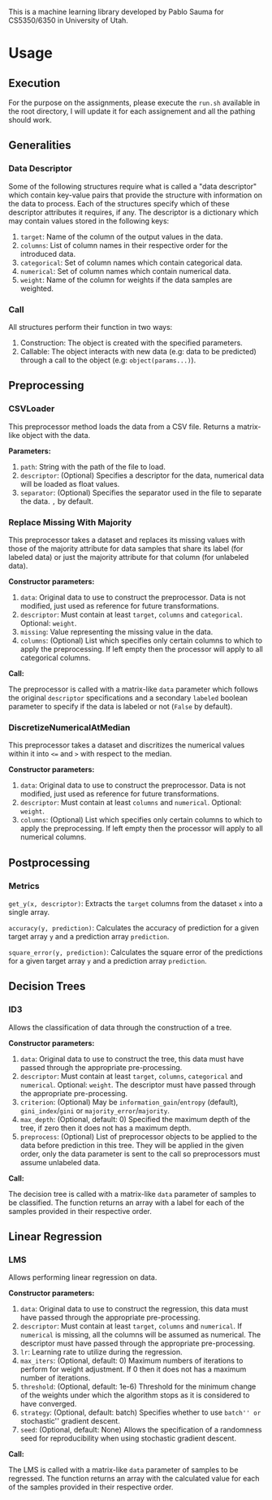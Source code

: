 This is a machine learning library developed by Pablo Sauma for CS5350/6350 in University of Utah.

# Usage

## Execution

For the purpose on the assignments, please execute the `run.sh` available in the root directory, I will update it for each assignement and all the pathing should work.

## Generalities

### Data Descriptor

Some of the following structures require what is called a "data descriptor" which contain key-value pairs that provide the structure with information on the data to process. Each of the structures specify which of these descriptor attributes it requires, if any. The descriptor is a dictionary which may contain values stored in the following keys:

1. `target`: Name of the column of the output values in the data.
2. `columns`: List of column names in their respective order for the introduced data.
3. `categorical`: Set of column names which contain categorical data.
4. `numerical`: Set of column names which contain numerical data.
5. `weight`: Name of the column for weights if the data samples are weighted.

### Call

All structures perform their function in two ways:

1. Construction: The object is created with the specified parameters.
2. Callable: The object interacts with new data (e.g: data to be predicted) through a call to the object (e.g: `object(params...)`).

## Preprocessing

### CSVLoader

This preprocessor method loads the data from a CSV file. Returns a matrix-like object with the data.

**Parameters:**

1. `path`: String with the path of the file to load.
2. `descriptor`: (Optional) Specifies a descriptor for the data, numerical data will be loaded as float values.
3. `separator`: (Optional) Specifies the separator used in the file to separate the data. `,` by default.

### Replace Missing With Majority

This preprocessor takes a dataset and replaces its missing values with those of the majority attribute for data samples that share its label (for labeled data) or just the majority attribute for that column (for unlabeled data).

**Constructor parameters:**

1. `data`: Original data to use to construct the preprocessor. Data is not modified, just used as reference for future transformations.
2. `descriptor`: Must contain at least `target`, `columns` and `categorical`. Optional: `weight`. 
3. `missing`: Value representing the missing value in the data.
4. `columns`: (Optional) List which specifies only certain columns to which to apply the preprocessing. If left empty then the processor will apply to all categorical columns.

**Call:**

The preprocessor is called with a matrix-like `data` parameter which follows the original `descriptor` specifications and a secondary `labeled` boolean parameter to specify if the data is labeled or not (`False` by default).

### DiscretizeNumericalAtMedian

This preprocessor takes a dataset and discritizes the numerical values within it into `<=` and `>` with respect to the median.

**Constructor parameters:**

1. `data`: Original data to use to construct the preprocessor. Data is not modified, just used as reference for future transformations.
2. `descriptor`: Must contain at least `columns` and `numerical`. Optional: `weight`.
3. `columns`: (Optional) List which specifies only certain columns to which to apply the preprocessing. If left empty then the processor will apply to all numerical columns.

## Postprocessing

### Metrics

`get_y(x, descriptor)`: Extracts the `target` columns from the dataset `x` into a single array.

`accuracy(y, prediction)`: Calculates the accuracy of prediction for a given target array `y` and a prediction array `prediction`.

`square_error(y, prediction)`: Calculates the square error of the predictions for a given target array `y` and a prediction array `prediction`.

## Decision Trees

### ID3

Allows the classification of data through the construction of a tree. 

**Constructor parameters:**

1. `data`: Original data to use to construct the tree, this data must have passed through the appropriate pre-processing.
2. `descriptor`: Must contain at least `target`, `columns`, `categorical` and `numerical`. Optional: `weight`. The descriptor must have passed through the appropriate pre-processing.
3. `criterion`: (Optional) May be `information_gain`/`entropy` (default), `gini_index`/`gini` or `majority_error`/`majority`.
4. `max_depth`: (Optional, default: 0) Specified the maximum depth of the tree, if zero then it does not has a maximum depth.
5. `preprocess`: (Optional) List of preprocessor objects to be applied to the data before prediction in this tree. They will be applied in the given order, only the data parameter is sent to the call so preprocessors must assume unlabeled data.

**Call:**

The decision tree is called with a matrix-like `data` parameter of samples to be classified. The function returns an array with a label for each of the samples provided in their respective order.

## Linear Regression

### LMS

Allows performing linear regression on data.

**Constructor parameters:**

1. `data`: Original data to use to construct the regression, this data must have passed through the appropriate pre-processing.
2. `descriptor`: Must contain at least `target`, `columns` and `numerical`. If `numerical` is missing, all the columns will be assumed as numerical. The descriptor must have passed through the appropriate pre-processing.
3. `lr`: Learning rate to utilize during the regression.
4. `max_iters`: (Optional, default: 0) Maximum numbers of iterations to perform for weight adjustment. If 0 then it does not has a maximum number of iterations.
5. `threshold`: (Optional, default: 1e-6) Threshold for the minimum change of the weights under which the algorithm stops as it is considered to have converged.
6. `strategy`: (Optional, default: batch) Specifies whether to use ``batch'' or ``stochastic'' gradient descent.
7. `seed`: (Optional, default: None) Allows the specification of a randomness seed for reproducibility when using stochastic gradient descent.

**Call:**

The LMS is called with a matrix-like `data` parameter of samples to be regressed. The function returns an array with the calculated value for each of the samples provided in their respective order.

